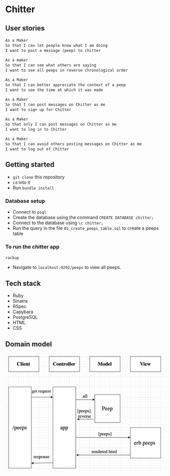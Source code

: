 # Chitter

## User stories

```
As a Maker
So that I can let people know what I am doing  
I want to post a message (peep) to chitter
```

```
As a maker
So that I can see what others are saying  
I want to see all peeps in reverse chronological order
```

```
As a Maker
So that I can better appreciate the context of a peep
I want to see the time at which it was made
```

```
As a Maker
So that I can post messages on Chitter as me
I want to sign up for Chitter
```

```
As a Maker
So that only I can post messages on Chitter as me
I want to log in to Chitter
```

```
As a Maker
So that I can avoid others posting messages on Chitter as me
I want to log out of Chitter
```

## Getting started
* `git clone` this repository
* `cd` into it
* Run `bundle install` 

### Database setup
* Connect to `psql`
* Create the database using the command `CREATE DATABASE chitter;`
* Connect to the database using `\c chitter;`
* Run the query in the file `01_create_peeps_table.sql` to create a peeps table 

### To run the chitter app 
```
rackup
```

* Navigate to `localhost:9292/peeps` to view all peeps.

## Tech stack
* Ruby 
* Sinatra
* RSpec
* Capybara
* PostgreSQL
* HTML
* CSS

## Domain model

![diagram-peeps-all](./images/diagram-peeps-all.png)
